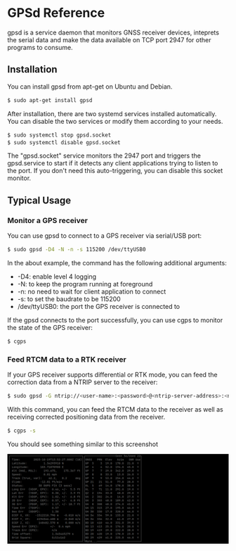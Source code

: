 # GPSd Reference

gpsd is a service daemon that monitors GNSS receiver devices, inteprets the serial data and make the data available on TCP port 2947 for other programs to consume.

## Installation

You can install gpsd from apt-get on Ubuntu and Debian.

```bash
$ sudo apt-get install gpsd
```

After installation, there are two systemd services installed automatically. You can disable the two services or modify them according to your needs.

```bash
$ sudo systemctl stop gpsd.socket
$ sudo systemctl disable gpsd.socket
```

The "gpsd.socket" service monitors the 2947 port and triggers the gpsd.service to start if it detects any client applications trying to listen to the port. If you don't need this auto-triggering, you can disable this socket monitor.

## Typical Usage

### Monitor a GPS receiver

You can use gpsd to connect to a GPS receiver via serial/USB port:

```bash
$ sudo gpsd -D4 -N -n -s 115200 /dev/ttyUSB0
```

In the about example, the command has the following additional arguments:

* -D4: enable level 4 logging
* -N: to keep the program running at foreground
* -n: no need to wait for client application to connect
* -s: to set the baudrate to be 115200
* /dev/ttyUSB0: the port the GPS receiver is connected to

If the gpsd connects to the port successfully, you can use cgps to monitor the state of the GPS receiver:

```bash
$ cgps
```

### Feed RTCM data to a RTK receiver

If your GPS receiver supports differential or RTK mode, you can feed the correction data from a NTRIP server to the receiver:

```bash
$ sudo gpsd -G ntrip://<user-name>:<password>@<ntrip-server-address>:<ntrip-service-port>/<service-endpoint> -D4 -N -n -s 115200 /dev/ttyUSB0
```

With this command, you can feed the RTCM data to the receiver as well as receiving corrected positioning data from the receiver.

```bash
$ cgps -s
```

You should see something similar to this screenshot

![](figures/cgps.png)
